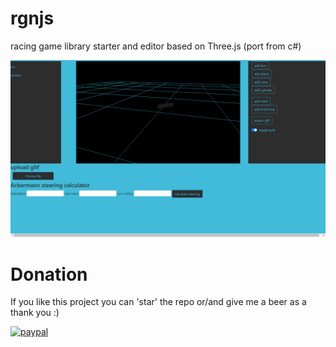 # rgnjs
racing game library starter and editor based on Three.js (port from c#)

![Screenshot](rgn-img.PNG)

# Donation
If you like this project you can 'star' the repo or/and give me a beer as a thank you :)

[![paypal](https://www.paypalobjects.com/en_US/i/btn/btn_donateCC_LG.gif)](https://paypal.me/Griszamq
)
